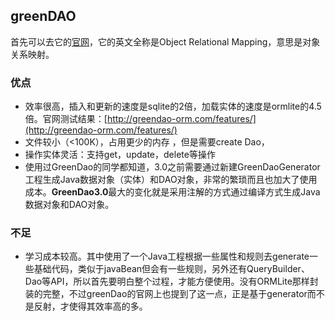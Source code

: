 ## greenDAO 
首先可以去它的[官网](http://greenrobot.org/greendao/)，它的英文全称是Object Relational Mapping，意思是对象关系映射。
### 优点
- 效率很高，插入和更新的速度是sqlite的2倍，加载实体的速度是ormlite的4.5倍。官网测试结果：[http://greendao-orm.com/features/](http://greendao-orm.com/features/)
- 文件较小（<100K），占用更少的内存 ，但是需要create Dao，
- 操作实体灵活：支持get，update，delete等操作
- 使用过GreenDao的同学都知道，3.0之前需要通过新建GreenDaoGenerator工程生成Java数据对象（实体）和DAO对象，非常的繁琐而且也加大了使用成本。**GreenDao3.0**最大的变化就是采用注解的方式通过编译方式生成Java数据对象和DAO对象。

### 不足
- 学习成本较高。其中使用了一个Java工程根据一些属性和规则去generate一些基础代码，类似于javaBean但会有一些规则，另外还有QueryBuilder、Dao等API，所以首先要明白整个过程，才能方便使用。没有ORMLite那样封装的完整，不过greenDao的官网上也提到了这一点，正是基于generator而不是反射，才使得其效率高的多。


